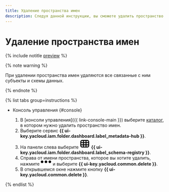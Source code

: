 ```yaml
---
title: Удаление пространства имен
description: Следуя данной инструкции, вы сможете удалить пространство имен.
---
```


# Удаление пространства имен

{% include notitle [preview](../../_includes/note-preview.md) %}

{% note warning %}

При удалении пространства имен удаляются все связанные с ним субъекты и схемы данных.

{% endnote %}

{% list tabs group=instructions %}

- Консоль управления {#console}

  1. В [консоли управления]({{ link-console-main }}) выберите [каталог](../../resource-manager/concepts/resources-hierarchy.md#folder), в котором нужно удалить пространство имен.
  1. Выберите сервис **{{ ui-key.yacloud.iam.folder.dashboard.label_metadata-hub }}**.
  1. Hа панели слева выберите ![image](../../_assets/console-icons/layout-cells.svg) **{{ ui-key.yacloud.iam.folder.dashboard.label_schema-registry }}**.
  1. Справа от имени пространства, которое вы хотите удалить, нажмите ![horizontal-ellipsis](../../_assets/horizontal-ellipsis.svg) и выберите **{{ ui-key.yacloud.common.delete }}**.
  1. В открывшемся окне нажмите кнопку **{{ ui-key.yacloud.common.delete }}**.

{% endlist %}

